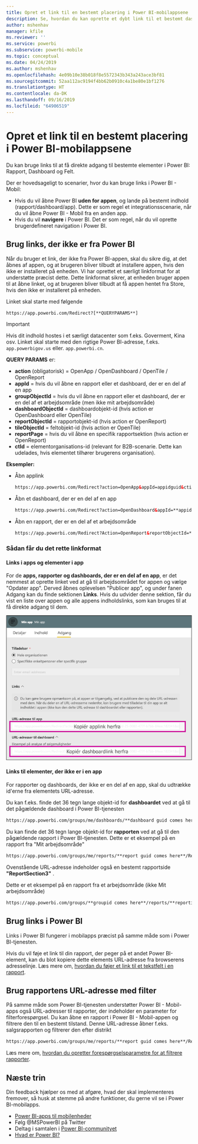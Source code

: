 ```yaml
---
title: Opret et link til en bestemt placering i Power BI-mobilappsene
description: Se, hvordan du kan oprette et dybt link til et bestemt dashboard, felt eller en rapport i Power BI-mobilappen ved hjælp af en URI (Uniform Resource Identifier).
author: mshenhav
manager: kfile
ms.reviewer: ''
ms.service: powerbi
ms.subservice: powerbi-mobile
ms.topic: conceptual
ms.date: 04/24/2019
ms.author: mshenhav
ms.openlocfilehash: 4e09b10e38b018f8e5572343b343a243ace3bf81
ms.sourcegitcommit: 52aa112ac9194f4bb62b0910c4a1be80e1bf1276
ms.translationtype: HT
ms.contentlocale: da-DK
ms.lasthandoff: 09/16/2019
ms.locfileid: "64906519"
---
```

# <a name="create-a-link-to-a-specific-location-in-the-power-bi-mobile-apps"></a>Opret et link til en bestemt placering i Power BI-mobilappsene
Du kan bruge links til at få direkte adgang til bestemte elementer i Power BI: Rapport, Dashboard og Felt.

Der er hovedsageligt to scenarier, hvor du kan bruge links i Power BI - Mobil: 

* Hvis du vil åbne Power BI **uden for appen**, og lande på bestemt indhold (rapport/dashboard/app). Dette er som regel et integrationsscenarie, når du vil åbne Power BI - Mobil fra en anden app. 
* Hvis du vil **navigere** i Power BI. Det er som regel, når du vil oprette brugerdefineret navigation i Power BI.


## <a name="use-links-from-outside-of-power-bi"></a>Brug links, der ikke er fra Power BI
Når du bruger et link, der ikke fra Power BI-appen, skal du sikre dig, at det åbnes af appen, og at brugeren bliver tilbudt at installere appen, hvis den ikke er installeret på enheden. Vi har oprettet et særligt linkformat for at understøtte præcist dette. Dette linkformat sikrer, at enheden bruger appen til at åbne linket, og at brugeren bliver tilbudt at få appen hentet fra Store, hvis den ikke er installeret på enheden.

Linket skal starte med følgende  
```html
https://app.powerbi.com/Redirect?[**QUERYPARAMS**]
```

> [!IMPORTANT]
> Hvis dit indhold hostes i et særligt datacenter som f.eks. Goverment, Kina osv. Linket skal starte med den rigtige Power BI-adresse, f.eks. `app.powerbigov.us` eller. `app.powerbi.cn`.   
>


**QUERY PARAMS** er:
* **action** (obligatorisk) = OpenApp / OpenDashboard / OpenTile / OpenReport
* **appId** = hvis du vil åbne en rapport eller et dashboard, der er en del af en app 
* **groupObjectId** = hvis du vil åbne en rapport eller et dashboard, der er en del af et arbejdsområde (men ikke mit arbejdsområde)
* **dashboardObjectId** = dashboardobjekt-id (hvis action er OpenDashboard eller OpenTile)
* **reportObjectId** = rapportobjekt-id (hvis action er OpenReport)
* **tileObjectId** = feltobjekt-id (hvis action er OpenTile)
* **reportPage** = hvis du vil åbne en specifik rapportsektion (hvis action er OpenReport)
* **ctId** = elementorganisations-id (relevant for B2B-scenarie. Dette kan udelades, hvis elementet tilhører brugerens organisation).

**Eksempler:**

* Åbn applink 
  ```html
  https://app.powerbi.com/Redirect?action=OpenApp&appId=appidguid&ctid=organizationid
  ```

* Åbn et dashboard, der er en del af en app 
  ```html
  https://app.powerbi.com/Redirect?action=OpenDashboard&appId=**appidguid**&dashboardObjectId=**dashboardidguid**&ctid=**organizationid**
  ```

* Åbn en rapport, der er en del af et arbejdsområde
  ```html
  https://app.powerbi.com/Redirect?Action=OpenReport&reportObjectId=**reportidguid**&groupObjectId=**groupidguid**&reportPage=**ReportSectionName**
  ```

### <a name="how-to-get-the-right-link-format"></a>Sådan får du det rette linkformat

#### <a name="links-of-apps-and-items-in-app"></a>Links i apps og elementer i app

For de **apps, rapporter og dashboards, der er en del af en app**, er det nemmest at oprette linket ved at gå til arbejdsområdet for appen og vælge "Opdater app". Derved åbnes oplevelsen "Publicer app", og under fanen Adgang kan du finde sektionen **Links**. Hvis du udvider denne sektion, får du vist en liste over appen og alle appens indholdslinks, som kan bruges til at få direkte adgang til dem.

![Links til publicering i apps i Power BI ](./media/mobile-apps-links/mobile-link-copy-app-links.png)

#### <a name="links-of-items-not-in-app"></a>Links til elementer, der ikke er i en app 

For rapporter og dashboards, der ikke er en del af en app, skal du udtrække id'erne fra elementets URL-adresse.

Du kan f.eks. finde det 36 tegn lange objekt-id for **dashboardet** ved at gå til det pågældende dashboard i Power BI-tjenesten 

```html
https://app.powerbi.com/groups/me/dashboards/**dashboard guid comes here**?ctid=**organization id comes here**`
```

Du kan finde det 36 tegn lange objekt-id for **rapporten** ved at gå til den pågældende rapport i Power BI-tjenesten.
Dette er et eksempel på en rapport fra "Mit arbejdsområde"

```html
https://app.powerbi.com/groups/me/reports/**report guid comes here**/ReportSection3?ctid=**organization id comes here**`
```
Ovenstående URL-adresse indeholder også en bestemt rapportside **"ReportSection3"** .

Dette er et eksempel på en rapport fra et arbejdsområde (ikke Mit arbejdsområde)

```html
https://app.powerbi.com/groups/**groupid comes here**/reports/**reportid comes here**/ReportSection1?ctid=**organizationid comes here**
```

## <a name="use-links-inside-power-bi"></a>Brug links i Power BI

Links i Power BI fungerer i mobilapps præcist på samme måde som i Power BI-tjenesten.

Hvis du vil føje et link til din rapport, der peger på et andet Power BI-element, kan du blot kopiere dette elements URL-adresse fra browserens adresselinje. Læs mere om, [hvordan du føjer et link til et tekstfelt i en rapport](https://docs.microsoft.com/power-bi/service-add-hyperlink-to-text-box).

## <a name="use-report-url-with-filter"></a>Brug rapportens URL-adresse med filter
På samme måde som Power BI-tjenesten understøtter Power BI - Mobil-apps også URL-adresser til rapporter, der indeholder en parameter for filterforespørgsel. Du kan åbne en rapport i Power BI - Mobil-appen og filtrere den til en bestemt tilstand. Denne URL-adresse åbner f.eks. salgsrapporten og filtrerer den efter distrikt

```html
https://app.powerbi.com/groups/me/reports/**report guid comes here**/ReportSection3?ctid=**organization id comes here**&filter=Store/Territory eq 'NC'
```

Læs mere om, [hvordan du opretter forespørgselsparametre for at filtrere rapporter](https://docs.microsoft.com/power-bi/service-url-filters).

## <a name="next-steps"></a>Næste trin
Din feedback hjælper os med at afgøre, hvad der skal implementeres fremover, så husk at stemme på andre funktioner, du gerne vil se i Power BI-mobilapps. 

* [Power BI-apps til mobilenheder](mobile-apps-for-mobile-devices.md)
* Følg @MSPowerBI på Twitter
* Deltag i samtalen i [Power BI-communityet](http://community.powerbi.com/)
* [Hvad er Power BI?](../../power-bi-overview.md)

